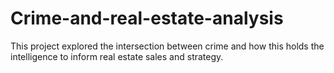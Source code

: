 # Crime-and-real-estate-analysis
This project explored the intersection between crime and how this holds the intelligence to inform real estate sales and strategy.
